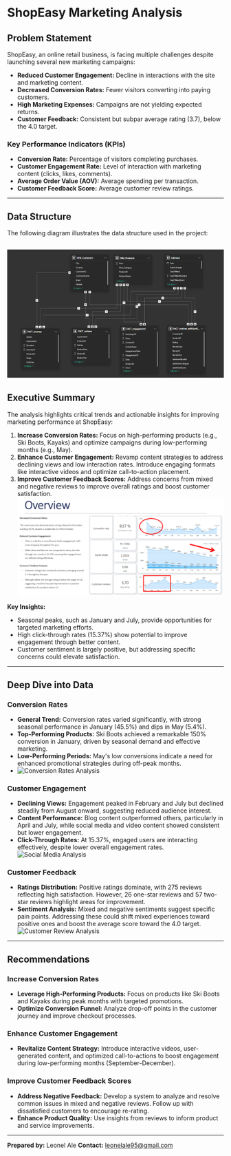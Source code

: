 # ShopEasy Marketing Analysis

## Problem Statement
ShopEasy, an online retail business, is facing multiple challenges despite launching several new marketing campaigns:
- **Reduced Customer Engagement:** Decline in interactions with the site and marketing content.
- **Decreased Conversion Rates:** Fewer visitors converting into paying customers.
- **High Marketing Expenses:** Campaigns are not yielding expected returns.
- **Customer Feedback:** Consistent but subpar average rating (3.7), below the 4.0 target.

### Key Performance Indicators (KPIs)
- **Conversion Rate:** Percentage of visitors completing purchases.
- **Customer Engagement Rate:** Level of interaction with marketing content (clicks, likes, comments).
- **Average Order Value (AOV):** Average spending per transaction.
- **Customer Feedback Score:** Average customer review ratings.

---
## Data Structure

The following diagram illustrates the data structure used in the project:

![Model View](Markdown/Model%20View.png)
--- 

## Executive Summary
The analysis highlights critical trends and actionable insights for improving marketing performance at ShopEasy:
1. **Increase Conversion Rates:** Focus on high-performing products (e.g., Ski Boots, Kayaks) and optimize campaigns during low-performing months (e.g., May).
2. **Enhance Customer Engagement:** Revamp content strategies to address declining views and low interaction rates. Introduce engaging formats like interactive videos and optimize call-to-action placement.
3. **Improve Customer Feedback Scores:** Address concerns from mixed and negative reviews to improve overall ratings and boost customer satisfaction.
![Overview Analysis](Markdown/Overview%20analysis.png)


**Key Insights:**
- Seasonal peaks, such as January and July, provide opportunities for targeted marketing efforts.
- High click-through rates (15.37%) show potential to improve engagement through better content.
- Customer sentiment is largely positive, but addressing specific concerns could elevate satisfaction.

---

## Deep Dive into Data

### Conversion Rates
- **General Trend:** Conversion rates varied significantly, with strong seasonal performance in January (45.5%) and dips in May (5.4%). 
- **Top-Performing Products:** Ski Boots achieved a remarkable 150% conversion in January, driven by seasonal demand and effective marketing.
- **Low-Performing Periods:** May's low conversions indicate a need for enhanced promotional strategies during off-peak months.
- ![
Conversion Rates Analysis
](
Markdown/Conversion%20rates%20analysis.png
)

### Customer Engagement
- **Declining Views:** Engagement peaked in February and July but declined steadily from August onward, suggesting reduced audience interest.
- **Content Performance:** Blog content outperformed others, particularly in April and July, while social media and video content showed consistent but lower engagement.
- **Click-Through Rates:** At 15.37%, engaged users are interacting effectively, despite lower overall engagement rates.
![
Social Media Analysis
](
Markdown/Social%20media%20analysis.png
)

### Customer Feedback
- **Ratings Distribution:** Positive ratings dominate, with 275 reviews reflecting high satisfaction. However, 26 one-star reviews and 57 two-star reviews highlight areas for improvement.
- **Sentiment Analysis:** Mixed and negative sentiments suggest specific pain points. Addressing these could shift mixed experiences toward positive ones and boost the average score toward the 4.0 target.
![
Customer Review Analysis
](
Markdown/Customer%20review%20analysis.png
)
---

## Recommendations

### Increase Conversion Rates
- **Leverage High-Performing Products:** Focus on products like Ski Boots and Kayaks during peak months with targeted promotions.
- **Optimize Conversion Funnel:** Analyze drop-off points in the customer journey and improve checkout processes.

### Enhance Customer Engagement
- **Revitalize Content Strategy:** Introduce interactive videos, user-generated content, and optimized call-to-actions to boost engagement during low-performing months (September-December).

### Improve Customer Feedback Scores
- **Address Negative Feedback:** Develop a system to analyze and resolve common issues in mixed and negative reviews. Follow up with dissatisfied customers to encourage re-rating.
- **Enhance Product Quality:** Use insights from reviews to inform product and service improvements.

---

**Prepared by:** Leonel Ale 
**Contact:** leonelale95@gmail.com
